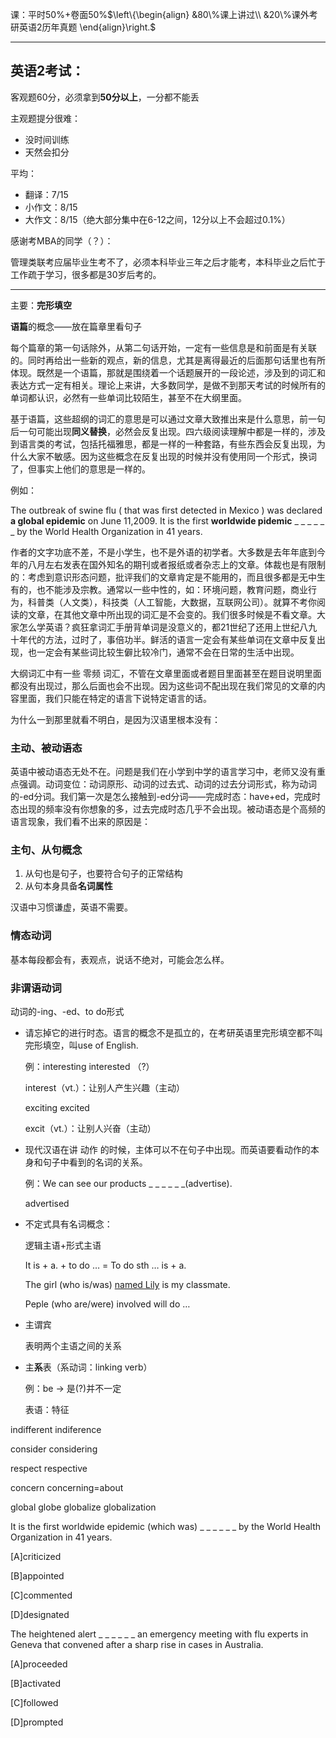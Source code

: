 课：平时50%+卷面50%$\left\{\begin{align}
&80\%课上讲过\\
&20\%课外考研英语2历年真题
\end{align}\right.$

***

## 英语2考试：

客观题60分，必须拿到**50分以上**，一分都不能丢

主观题提分很难：

* 没时间训练
* 天然会扣分

平均：

* 翻译：7/15
* 小作文：8/15
* 大作文：8/15（绝大部分集中在6-12之间，12分以上不会超过0.1%）

感谢考MBA的同学（？）：

管理类联考应届毕业生考不了，必须本科毕业三年之后才能考，本科毕业之后忙于工作疏于学习，很多都是30岁后考的。

***

主要：**完形填空**

**语篇**的概念——放在篇章里看句子

每个篇章的第一句话除外，从第二句话开始，一定有一些信息是和前面是有关联的。同时再给出一些新的观点，新的信息，尤其是离得最近的后面那句话里也有所体现。既然是一个语篇，那就是围绕着一个话题展开的一段论述，涉及到的词汇和表达方式一定有相关。理论上来讲，大多数同学，是做不到那天考试的时候所有的单词都认识，必然有一些单词比较陌生，甚至不在大纲里面。

基于语篇，这些超纲的词汇的意思是可以通过文章大致推出来是什么意思，前一句后一句可能出现**同义替换**，必然会反复出现。四六级阅读理解中都是一样的，涉及到语言类的考试，包括托福雅思，都是一样的一种套路，有些东西会反复出现，为什么大家不敏感。因为这些概念在反复出现的时候并没有使用同一个形式，换词了，但事实上他们的意思是一样的。

例如：

The outbreak of swine flu ( that was first detected in Mexico ) was declared **a global epidemic** on June 11,2009. It is the first **worldwide pidemic** _ _ _ _ _ _ by the World Health Organization in 41 years.

作者的文字功底不差，不是小学生，也不是外语的初学者。大多数是去年年底到今年的八月左右发表在国外知名的期刊或者报纸或者杂志上的文章。体裁也是有限制的：考虑到意识形态问题，批评我们的文章肯定是不能用的，而且很多都是无中生有的，也不能涉及宗教。通常以一些中性的，如：环境问题，教育问题，商业行为，科普类（人文类），科技类（人工智能，大数据，互联网公司）。就算不考你阅读的文章，在其他文章中所出现的词汇是不会变的。我们很多时候是不看文章。大家怎么学英语？疯狂拿词汇手册背单词是没意义的，都21世纪了还用上世纪八九十年代的方法，过时了，事倍功半。鲜活的语言一定会有某些单词在文章中反复出现，也一定会有某些词比较生僻比较冷门，通常不会在日常的生活中出现。

大纲词汇中有一些 零频 词汇，不管在文章里面或者题目里面甚至在题目说明里面都没有出现过，那么后面也会不出现。因为这些词不配出现在我们常见的文章的内容里面，我们只能在特定的语言下说特定语言的话。

为什么一到那里就看不明白，是因为汉语里根本没有：

### 主动、被动语态

英语中被动语态无处不在。问题是我们在小学到中学的语言学习中，老师又没有重点强调。动词变位：动词原形、动词的过去式、动词的过去分词形式，称为动词的-ed分词。我们第一次是怎么接触到-ed分词——完成时态：have+ed，完成时态出现的频率没有你想象的多，过去完成时态几乎不会出现。被动语态是个高频的语言现象，我们看不出来的原因是：

### 主句、从句概念

1. 从句也是句子，也要符合句子的正常结构
2. 从句本身具备**名词属性**

汉语中习惯谦虚，英语不需要。

### 情态动词

基本每段都会有，表观点，说话不绝对，可能会怎么样。

### 非谓语动词

动词的-ing、-ed、to do形式

* 请忘掉它的进行时态。语言的概念不是孤立的，在考研英语里完形填空都不叫完形填空，叫use of English.

  例：interesting interested （?）

  interest（vt.）：让别人产生兴趣（主动）

  exciting excited

  excit（vt.）：让别人兴奋（主动）

* 现代汉语在讲 动作 的时候，主体可以不在句子中出现。而英语要看动作的本身和句子中看到的名词的关系。

  例：We can see our products _ _ _ _ _ _(advertise).

  advertised

* 不定式具有名词概念：

  逻辑主语+形式主语

  It is + a. + to do … = To do sth … is + a.

  The girl (who is/was) <u>named Lily</u> is my classmate.

  Peple (who are/were) involved will do …

* 主谓宾

  表明两个主语之间的关系

* 主**系**表（系动词：linking verb）

  例：be $\to$ 是(?)并不一定

  表语：特征



indifferent	indiference

consider	considering

respect 	respective

concern	concerning=about 

global	globe	globalize	globalization



It is the first worldwide epidemic (which was) _ _ _ _ _ _ by the World Health Organization in 41 years.

[A]criticized

[B]appointed

[C]commented

[D]designated



The heightened alert _ _ _ _ _ _ an emergency meeting with flu experts in Geneva that convened after a sharp rise in cases in Australia.

[A]proceeded

[B]activated

[C]followed

[D]prompted



